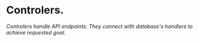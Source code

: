 # Controlers.
_Controlers handle API endpoints. They connect with database's handlers to achieve requested goal._